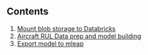 ## Contents

1. [Mount blob storage to Databricks](https://dhanow.github.io/public/mount_storage_to_databricks.html)
2. [Aircraft RUL Data prep and model building](https://dhanow.github.io/public/aircraft-engine-rul-model.html)
3. [Export model to mleap](https://dhanow.github.io/public/example_mleap_export.html)

